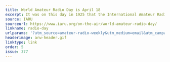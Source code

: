 ```yaml
---
title: World Amateur Radio Day is April 18
excerpt: It was on this day in 1925 that the International Amateur Radio Union was formed in Paris.
source: IARU
sourceurl: https://www.iaru.org/on-the-air/world-amateur-radio-day/
linkname: radio-day
urlparams: '?utm_source=amateur-radio-weekly&utm_medium=email&utm_campaign=newsletter'
headerimage: arw-header.gif
linktype: link
order: 5
issue: 377
---
```

